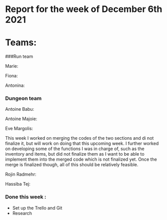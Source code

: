 #  Report for the week of December 6th 2021


# Teams:

###Run team




Marie:


Fiona: 


Antonina: 





### Dungeon team

Antoine Babu:



Antoine Majoie:



Eve Margolis:

This week I worked on merging the codes of the two sections and di not finalize it, but will work on doing that this upcoming week. I further worked on developing some of the functions I was in charge of, such as the inventory and items, but did not finalize them as I want to be able to implement them into the merged code which is not finalized yet. Once the merge is finalized though, all of this should be relatively feasible.

Rojin Radmehr:



Hassiba Tej:


### Done this week :
- Set up the Trello and Git
- Research 
  


